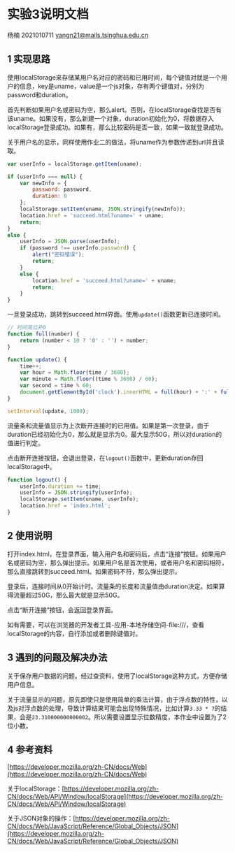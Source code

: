 # 实验3说明文档

杨楠 2021010711 yangn21@mails.tsinghua.edu.cn

## 1 实现思路

使用localStorage来存储某用户名对应的密码和已用时间，每个键值对就是一个用户的信息，key是uname，value是一个js对象，存有两个键值对，分别为password和duration。

首先判断如果用户名或密码为空，那么alert。否则，在localStorage查找是否有该uname。如果没有，那么新建一个对象，duration初始化为0，将数据存入localStorage登录成功。如果有，那么比较密码是否一致，如果一致就登录成功。

关于用户名的显示，同样使用作业二的做法，将uname作为参数传递到url并且读取。

```js
var userInfo = localStorage.getItem(uname);

if (userInfo === null) {
    var newInfo = {
        password: password, 
        duration: 0
    };
    localStorage.setItem(uname, JSON.stringify(newInfo));
    location.href = 'succeed.html?uname=' + uname;
    return;
}
else {
    userInfo = JSON.parse(userInfo);
    if (password !== userInfo.password) {
        alert("密码错误");
        return;
    }
    else {
        location.href = 'succeed.html?uname=' + uname;
        return;
    }
}
```

一旦登录成功，跳转到succeed.html界面。使用`update()`函数更新已连接时间。

```js
// 时间高位补0
function full(number) {
    return (number < 10 ? '0' : '') + number;
}

function update() {
    time++;
    var hour = Math.floor(time / 3600);
    var minute = Math.floor((time % 3600) / 60);
    var second = time % 60;
    document.getElementById('clock').innerHTML = full(hour) + ':' + full(minute) + ':' + full(second);
}

setInterval(update, 1000);
```

流量条和流量值显示为上次断开连接时的已用值。如果是第一次登录，由于duration已经初始化为0，那么就是显示为0。最大显示50G，所以对duration的值进行判定。

点击断开连接按钮，会退出登录，在`logout()`函数中，更新duration存回localStorage中。

```js
function logout() {
    userInfo.duration += time;
    userInfo = JSON.stringify(userInfo);
    localStorage.setItem(uname, userInfo);
    location.href = 'index.html';
}
```

## 2 使用说明

打开index.html，在登录界面，输入用户名和密码后，点击“连接”按钮。如果用户名或密码为空，那么弹出提示。如果用户名是首次使用，或者用户名和密码相符，那么直接跳转到succeed.html。如果密码不符，那么弹出提示。

登录后，连接时间从0开始计时。流量条的长度和流量值由duration决定。如果算得流量超过50G，那么最大就是显示50G。

点击“断开连接”按钮，会返回登录界面。

如有需要，可以在浏览器的开发者工具-应用-本地存储空间-file:///，查看localStorage的内容，自行添加或者删除键值对。

## 3 遇到的问题及解决办法

关于保存用户数据的问题。经过查资料，使用了localStorage这种方式，方便存储用户信息。

关于流量显示的问题，原先即使只是使用简单的乘法计算，由于浮点数的特性，以及js对浮点数的处理，导致计算结果可能会出现特殊情况，比如计算`3.33 * 7`的结果，会是`23.310000000000002`。所以需要设置显示位数精度，本作业中设置为了2位小数。

## 4 参考资料

[https://developer.mozilla.org/zh-CN/docs/Web](https://developer.mozilla.org/zh-CN/docs/Web)

关于localStorage：[https://developer.mozilla.org/zh-CN/docs/Web/API/Window/localStorage](https://developer.mozilla.org/zh-CN/docs/Web/API/Window/localStorage)

关于JSON对象的操作：[https://developer.mozilla.org/zh-CN/docs/Web/JavaScript/Reference/Global_Objects/JSON](https://developer.mozilla.org/zh-CN/docs/Web/JavaScript/Reference/Global_Objects/JSON)
